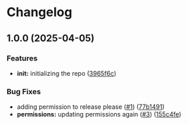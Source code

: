 # Changelog

## 1.0.0 (2025-04-05)


### Features

* **init:** initializing the repo ([3965f6c](https://github.com/sds9-org/datadog-event/commit/3965f6ceef582dc65f7133e97f0a61211b95c122))


### Bug Fixes

* adding permission to release please ([#1](https://github.com/sds9-org/datadog-event/issues/1)) ([77b1491](https://github.com/sds9-org/datadog-event/commit/77b1491a68f67a3bdab32fc2ecf01712487b8156))
* **permissions:** updating permissions again ([#3](https://github.com/sds9-org/datadog-event/issues/3)) ([155c4fe](https://github.com/sds9-org/datadog-event/commit/155c4fe7b9b3b4b44c3013c1fdba5adc3b53dea5))
